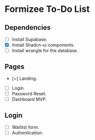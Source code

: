 # Formizee To-Do List

## Dependencies
- [ ] Install Supabase.
- [X] Install Shadcn-ui components.
- [ ] Install wrangle for the database.

## Pages
- [~] Landing.
- [ ] Login.
- [ ] Password Reset.
- [ ] Dashboard MVP.

## Login
- [ ] Waitlist form.
- [ ] Authentication.
